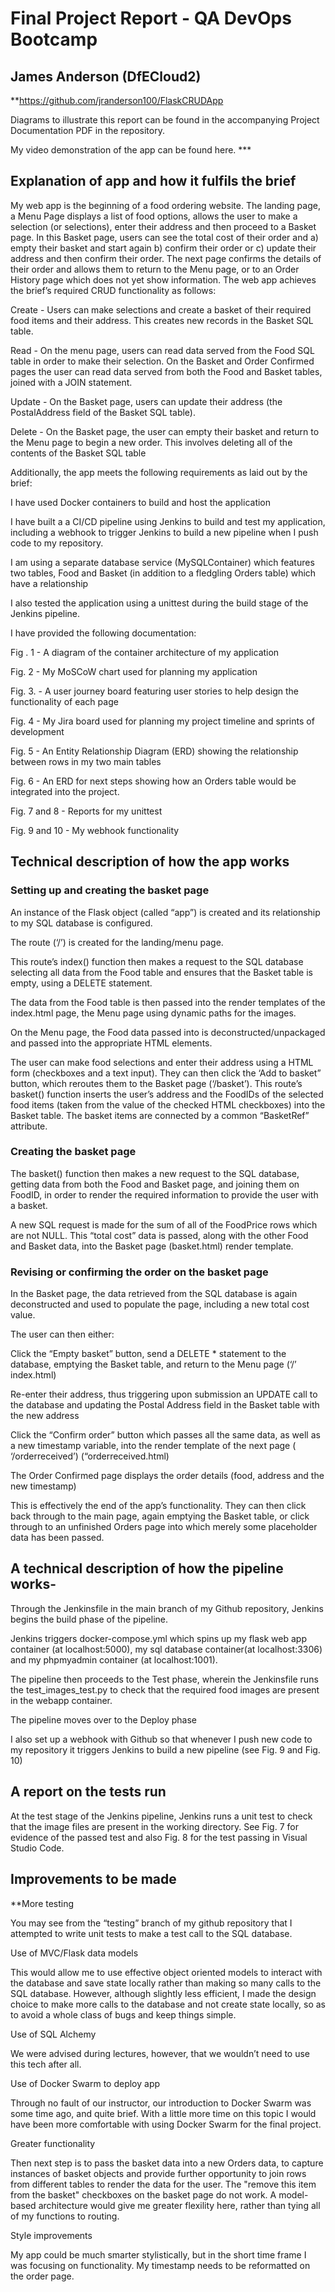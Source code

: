 # Final Project Report - QA DevOps Bootcamp

## James Anderson (DfECloud2)

**https://github.com/jranderson100/FlaskCRUDApp 

Diagrams to illustrate this report can be found in the accompanying Project Documentation PDF in the repository.

My video demonstration of the app can be found here. ***


## Explanation of app and how it fulfils the brief

My web app is the beginning of a food ordering website. The landing page, a Menu Page displays a list of food options, allows the user to make a selection (or selections), enter their address and then proceed to a Basket page. In this Basket page, users can see the total cost of their order and a) empty their basket and start again b) confirm their order or c) update their address and then confirm their order. The next page confirms the details of their order and allows them to return to the Menu page, or to an Order History page which does not yet show information.  The web app achieves the brief’s required CRUD functionality as follows:

Create - Users can make selections and create a basket of their required food items and their address. This creates new records in the Basket SQL table.


Read - On the menu page, users can read data served from the Food SQL table in order to make their selection. On the Basket and Order Confirmed pages the user    can read data served from both the Food and Basket tables, joined with a JOIN statement.

 

Update - On the Basket page,  users can update their address (the PostalAddress field of the Basket SQL table).

Delete - On the Basket page, the user can empty their basket and return to the Menu page to begin a new order. This involves deleting all of the contents of the  Basket SQL table 


Additionally, the app meets the following requirements as laid out by the brief:

I have used Docker containers to build and host the application

I have built a a CI/CD pipeline using Jenkins to build and test my application, including a webhook to trigger Jenkins to build a new pipeline when I push code to my repository.

I am using a separate database service (MySQLContainer) which features two tables, Food and Basket (in addition to a fledgling Orders table) which have a relationship

I also tested the application using a unittest during the build stage of the Jenkins pipeline.

I have provided the following documentation:

Fig . 1 -  A diagram of the container architecture of my application

Fig. 2 - My MoSCoW chart used for planning my application

Fig. 3. -  A user journey board featuring user stories to help design the functionality of each page

Fig. 4 -  My Jira board used for planning my project timeline and sprints of development

Fig. 5  - An Entity Relationship Diagram (ERD) showing the relationship between rows in my two main tables 

Fig. 6 - An ERD for next steps showing how an Orders table would be integrated into the project. 

Fig. 7 and 8 - Reports for my unittest 
        
Fig. 9 and 10 - My webhook functionality



## Technical description of how the app works

	

### Setting up and creating the basket page

An instance of the Flask object (called “app”) is created and its relationship to my SQL database is configured.

The route (‘/’) is created for the landing/menu page.

This route’s index() function then makes a request to the SQL database selecting all data from the Food table and ensures that the Basket table is empty, using a DELETE statement. 

The data from the Food table is then passed into the render templates of the index.html page, the Menu page using dynamic paths for the images.

On the Menu page, the Food data passed into is deconstructed/unpackaged and passed into the appropriate HTML elements.

The user can make food selections and enter their address using a HTML form (checkboxes and a text input). They can then click the ‘Add to basket” button, which reroutes them to the Basket page (‘/basket’). This route’s basket() function inserts the user’s address and the FoodIDs of the selected food items (taken from the value of the checked HTML checkboxes) into the Basket table. The basket items are connected by a common “BasketRef” attribute.


### Creating the basket page 

The basket() function then makes a new request to the SQL database, getting data from both the Food and Basket page, and joining them on FoodID, in order to render the required information to provide the user with a basket. 

A new SQL request is made for the sum of all of the FoodPrice rows which are not NULL. This “total cost” data is passed, along with the other Food and Basket data, into the Basket page (basket.html) render template. 


### Revising or confirming the order on the basket page 

In the Basket page, the data retrieved from the SQL database is again deconstructed and used to populate the page, including a new total cost value.

The user can then either:

Click the “Empty basket” button, send a DELETE * statement to the database, emptying the Basket table, and return to the Menu page (‘/’ index.html) 

Re-enter their address, thus triggering upon submission an UPDATE call to the database and updating the Postal Address field in the Basket table with the new address

Click the “Confirm order” button which passes all the same data, as well as a new timestamp variable, into the render template of the next page ( ‘/orderreceived’) (“orderreceived.html)


The Order Confirmed page displays the order details (food, address and the new timestamp)


This is effectively the end of the app’s functionality. They can then click back through to the main page, again emptying the Basket table, or click through to an unfinished Orders page into which merely some placeholder data has been passed.




## A technical description of how the pipeline works-

Through the Jenkinsfile in the main branch of my Github repository, Jenkins begins the build phase of the pipeline. 

Jenkins triggers docker-compose.yml which spins up my flask web app container (at localhost:5000), my sql database container(at localhost:3306) and my phpmyadmin container (at localhost:1001). 

The pipeline then proceeds to the Test phase, wherein the Jenkinsfile runs the test_images_test.py to check that the required food images are present in the webapp container. 

The pipeline moves over to the Deploy phase

I also set up a webhook with Github so that whenever I push new code to my repository it triggers Jenkins to build a new pipeline (see Fig. 9 and Fig. 10) 



## A report on the tests run

At the test stage of the Jenkins pipeline, Jenkins runs a unit test to check that the image files are present in the working directory. See Fig. 7 for evidence of the passed test and also Fig. 8 for the test passing in Visual Studio Code.


## Improvements to be made

**More testing

You may see from the “testing” branch of my github repository that I attempted to write unit tests to make a test call to the SQL database. 

Use of MVC/Flask data models

This would allow me to use effective object oriented models to interact with the database and save state locally rather than making so many calls to the SQL database. However, although slightly less efficient, I made the design choice to make more calls to the database and not create state locally, so as to avoid a whole class of bugs and keep things simple.

Use of SQL Alchemy 

We were advised during lectures, however, that we wouldn’t need to use this tech after all.

Use of Docker Swarm to deploy app

Through no fault of our instructor, our introduction to Docker Swarm was some time ago, and quite brief. With a little more time on this topic I would have been more comfortable with using Docker Swarm for the final project. 

Greater functionality

Then next step is to pass the basket data into a new Orders data, to capture instances of basket objects and provide further opportunity to join rows from different tables to render the data for the user. The "remove this item from the basket" checkboxes on the basket page do not work. A model-based architecture would give me greater flexility here, rather than tying all of my functions to routing.  

Style improvements

My app could be much smarter stylistically, but in the short time frame I was focusing on functionality. My timestamp needs to be reformatted on the order page. 

